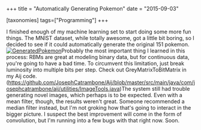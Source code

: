 +++
title = "Automatically Generating Pokemon"
date = "2015-09-03"

[taxonomies]
tags=["Programming"]
+++

I finished enough of my machine learning set to start doing some more fun things. The MNIST dataset, while totally awesome, got a little bit boring, so I decided to see if it could automatically generate the original 151 pokemon.[![GeneratedPokemon](./img/wp-content-uploads-2015-08-samples_1-300x60.png)](http://www.josephcatrambone.com/wp-content/uploads/2015/08/samples_1.png)Probably the most important thing I learned in this process: RBMs are great at modeling binary data, but for continuous data, you're going to have a bad time. To circumvent this limitation, just break luminosity into multiple bits per step. Check out GreyMatrixToBitMatrix in my Aij code. (https://github.com/JosephCatrambone/Aij/blob/master/src/main/java/com/josephcatrambone/aij/utilities/ImageTools.java)The system still had trouble generating novel images, which perhaps is to be expected. Even with a mean filter, though, the results weren't great. Someone recommended a median filter instead, but I'm not groking how that's going to interact in the bigger picture. I suspect the best improvement will come in the form of convolution, but I'm running into a few bugs with that right now. Soon.
